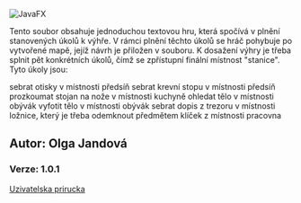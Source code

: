 ![JavaFX](https://img.shields.io/badge/javafx-%23FF0000.svg?style=for-the-badge&logo=javafx&logoColor=white)

Tento soubor obsahuje jednoduchou textovou hru, která spočívá v plnění stanovených úkolů k výhře.
V rámci plnění těchto úkolů se hráč pohybuje po vytvořené mapě, jejíž návrh je přiložen v souboru.
K dosažení výhry je třeba splnit pět konkrétních úkolů, čímž se zpřístupní finální místnost "stanice". 
Tyto úkoly jsou:

sebrat otisky v místnosti předsíň
sebrat krevní stopu v místnosti předsíň
prozkoumat stojan na nože v místnosti kuchyně
ohledat tělo v místnosti obývák
vyfotit tělo v místnosti obývák
sebrat dopis z  trezoru v místnosti ložnice, který je třeba odemknout předmětem klíček z místnosti pracovna

## Autor: Olga Jandová
### Verze: 1.0.1

[Uzivatelska prirucka](uzivatelska_prirucka.md)
